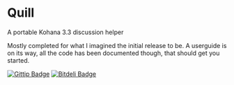 Quill
=====

A portable Kohana 3.3 discussion helper

Mostly completed for what I imagined the initial release to be.
A userguide is on its way, all the code has been documented though, that should get you started.

[![Gittip Badge](http://img.shields.io/gittip/happyDemon.svg)](https://www.gittip.com/happyDemon/ "Gittip donations")
[![Bitdeli Badge](https://d2weczhvl823v0.cloudfront.net/happyDemon/quill/trend.png)](https://bitdeli.com/free "Bitdeli Badge")


